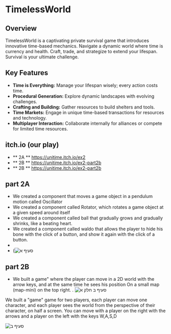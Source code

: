 # TimelessWorld



## Overview

TimelessWorld is a captivating private survival game that introduces innovative time-based mechanics. Navigate a dynamic world where time is currency and health. Craft, trade, and strategize to extend your lifespan. Survival is your ultimate challenge.

## Key Features

- **Time is Everything:** Manage your lifespan wisely; every action costs time.
- **Procedural Generation:** Explore dynamic landscapes with evolving challenges.
- **Crafting and Building:** Gather resources to build shelters and tools.
- **Time Markets:** Engage in unique time-based transactions for resources and technology.
- **Multiplayer Interaction:** Collaborate internally for alliances or compete for limited time resources.

## itch.io (our play)
- ** 2A ** https://unitime.itch.io/ex2
- ** 2B ** https://unitime.itch.io/ex2-part2b
- ** 2B ** https://unitime.itch.io/ex2-part2b
## part 2A
- We created a component that moves a game object in a pendulum motion called Oscillator
- We created a component called Rotator, which rotates a game object at a given speed around itself
- We created a component called ball that gradually grows and gradually shrinks, like a beating heart.
- We created a component called waldo that allows the player to hide his bone with the click of a button, and show it again with the click of a button.
- 
- (![סעיף א](https://github.com/FireBomb-game-development/Ex2/assets/74296478/cb612256-ec8f-4956-84d9-9c33dbde7b0f)
 ## part 2B
- We built a game" where the player can move in a 2D world with the arrow keys, and at the same time he sees his position
On a small map (map-mini) on the top right. .
![סעיף ב חלק א](https://github.com/FireBomb-game-development/Ex2/assets/74296478/9f4c75d1-d16a-48ae-87e4-2ea32ed3d8ec)

We built a "game" game for two players, each player can move one character, and each player sees the world from the perspective of their character, on half a screen.
You can move with a player on the right with the arrows and a player on the left with the keys W,A,S,D

![סעיף ב](https://github.com/FireBomb-game-development/Ex2/assets/74296478/efbad4b2-106d-4742-8247-889a9db28138)


